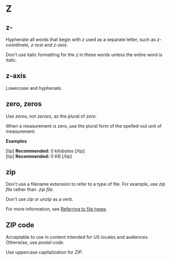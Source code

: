 # Z

## z-

Hyphenate all words that begin with *z* used as a separate letter, such as *z-coordinate, z-test* and *z-axis*.

Don't use italic formatting for the *z* in these words unless the entire word is italic.

## z-axis

Lowercase and hyphenate.

## zero, zeros

Use *zeros*, not *zeroes*, as the plural of *zero*.

When a measurement is zero, use the plural form of the spelled-out unit of measurement.

**Examples**  

[tip] **Recommended:** 0 kilobytes [/tip]  
[tip] **Recommended:** 0 KB [/tip]  

## zip

Don't use a filename extension to refer to a type of file. For example, use *zip file* rather than *.zip file*.

Don't use *zip* or *unzip* as a verb.

For more information, see [Referring to file types](//filenames.md).

## ZIP code

Acceptable to use in content intended for US locales and audiences. Otherwise, use *postal code*.

Use uppercase capitalization for *ZIP*.

##



##
